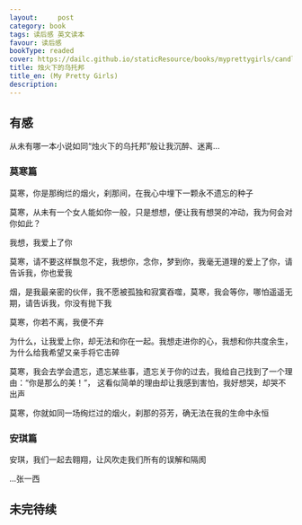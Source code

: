 ```yaml
---
layout:     post
category: book
tags: 读后感 英文读本
favour: 读后感
bookType: readed
cover: https://dailc.github.io/staticResource/books/myprettygirls/candle_light.jpeg
title: 烛火下的乌托邦
title_en: (My Pretty Girls)
description: 
---
```



## 有感

从未有哪一本小说如同“烛火下的乌托邦”般让我沉醉、迷离...

### 莫寒篇

莫寒，你是那绚烂的烟火，刹那间，在我心中埋下一颗永不遗忘的种子

莫寒，从未有一个女人能如你一般，只是想想，便让我有想哭的冲动，我为何会对你如此？

我想，我爱上了你

莫寒，请不要这样飘忽不定，我想你，念你，梦到你，我毫无道理的爱上了你，请告诉我，你也爱我

烟，是我最亲密的伙伴，我不愿被孤独和寂寞吞噬，莫寒，我会等你，哪怕遥遥无期，请告诉我，你没有抛下我

莫寒，你若不离，我便不弃

为什么，让我爱上你，却无法和你在一起。我想走进你的心，我想和你共度余生，为什么给我希望又亲手将它击碎

莫寒，我会去学会遗忘，遗忘某些事，遗忘关于你的过去，我给自己找到了一个理由：“你是那么的美！”，
这看似简单的理由却让我感到害怕，我好想哭，却哭不出声

莫寒，你就如同一场绚烂过的烟火，刹那的芬芳，确无法在我的生命中永恒

### 安琪篇

安琪，我们一起去翱翔，让风吹走我们所有的误解和隔阂

...张一西

## 未完待续
